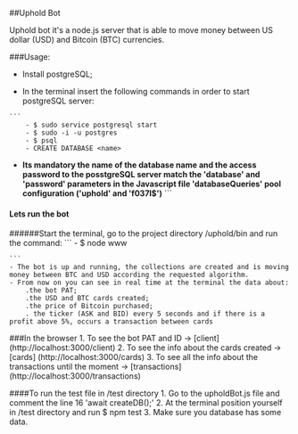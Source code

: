 ##Uphold Bot

Uphold bot it's a node.js server that is able to move money between US dollar (USD) and Bitcoin (BTC) currencies.
    
###Usage:
   - Install postgreSQL;
    
   - In the terminal insert the following commands in order to start postgreSQL server:
    
    ``` 
        - $ sudo service postgresql start
        - $ sudo -i -u postgres
        - $ psql
        - CREATE DATABASE <name>
    
   - __Its mandatory the name of the database name and the access password to the posstgreSQL 
           server match the 'database' and 'password' parameters in the Javascript file 'databaseQueries' pool configuration ('uphold' and 'f037l$')__
    ```
#### Lets run the bot 
  ######Start the terminal, go to the project directory /uphold/bin and run the command: 
    ```
    - $ node www
    
    ```
    - The bot is up and running, the collections are created and is moving money between BTC and USD according the requested algorithm.
    - From now on you can see in real time at the terminal the data about:
        .the bot PAT;
        .the USD and BTC cards created;
        .the price of Bitcoin purchased;
        . the ticker (ASK and BID) every 5 seconds and if there is a profit above 5%, occurs a transaction between cards
    
###In the browser
        1. To see the bot PAT and ID -> [client] (http://localhost:3000/client)
        2. To see the info about the cards created -> [cards] (http://localhost:3000/cards)
        3. To see all the info about the transactions until the moment -> [transactions] (http://localhost:3000/transactions) 
        
####To run the test file in /test directory
    1. Go to the upholdBot.js file and comment the line 16 'await createDB();'
    2. At the terminal position yourself in /test directory and run $ npm test
    3. Make sure you database has some data.